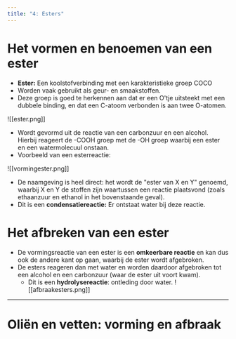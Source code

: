 ```yaml
---
title: "4: Esters"
---
```

# Het vormen en benoemen van een ester
- **Ester:** Een koolstofverbinding met een karakteristieke groep COCO
- Worden vaak gebruikt als geur- en smaakstoffen.
- Deze groep is goed te herkennen aan dat er een O'tje uitsteekt met een dubbele binding, en dat een C-atoom verbonden is aan twee O-atomen.

![[ester.png]]

- Wordt gevormd uit de reactie van een carbonzuur en een alcohol. Hierbij reageert de -COOH groep met de -OH groep waarbij een ester en een watermolecuul onstaan.
- Voorbeeld van een esterreactie:

![[vormingester.png]]

- De naamgeving is heel direct: het wordt de "ester van X en Y" genoemd, waarbij X en Y de stoffen zijn waartussen een reactie plaatsvond (zoals ethaanzuur en ethanol in het bovenstaande geval).
- Dit is een **condensatiereactie:** Er ontstaat water bij deze reactie.
# Het afbreken van een ester
- De vormingsreactie van een ester is een **omkeerbare reactie** en kan dus ook de andere kant op gaan, waarbij de ester wordt afgebroken.
- De esters reageren dan met water en worden daardoor afgebroken tot een alcohol en een carbonzuur (waar de ester uit voort kwam).
	- Dit is een **hydrolysereactie**: ontleding door water.
![[afbraakesters.png]]
---
# Oliën en vetten: vorming en afbraak
